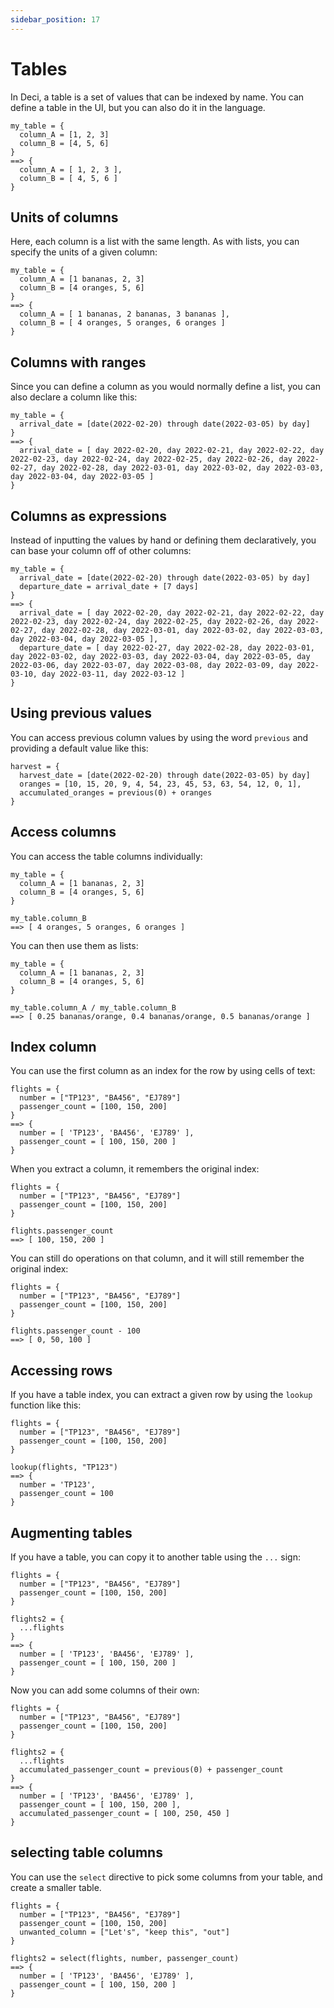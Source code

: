 ```yaml
---
sidebar_position: 17
---
```


# Tables

In Deci, a table is a set of values that can be indexed by name. You can define a table in the UI, but you can also do it in the language.

```deci live
my_table = {
  column_A = [1, 2, 3]
  column_B = [4, 5, 6]
}
==> {
  column_A = [ 1, 2, 3 ],
  column_B = [ 4, 5, 6 ]
}
```

## Units of columns

Here, each column is a list with the same length. As with lists, you can specify the units of a given column:

```deci live
my_table = {
  column_A = [1 bananas, 2, 3]
  column_B = [4 oranges, 5, 6]
}
==> {
  column_A = [ 1 bananas, 2 bananas, 3 bananas ],
  column_B = [ 4 oranges, 5 oranges, 6 oranges ]
}
```

## Columns with ranges

Since you can define a column as you would normally define a list, you can also declare a column like this:

```deci live
my_table = {
  arrival_date = [date(2022-02-20) through date(2022-03-05) by day]
}
==> {
  arrival_date = [ day 2022-02-20, day 2022-02-21, day 2022-02-22, day 2022-02-23, day 2022-02-24, day 2022-02-25, day 2022-02-26, day 2022-02-27, day 2022-02-28, day 2022-03-01, day 2022-03-02, day 2022-03-03, day 2022-03-04, day 2022-03-05 ]
}
```

## Columns as expressions

Instead of inputting the values by hand or defining them declaratively, you can base your column off of other columns:

```deci live
my_table = {
  arrival_date = [date(2022-02-20) through date(2022-03-05) by day]
  departure_date = arrival_date + [7 days]
}
==> {
  arrival_date = [ day 2022-02-20, day 2022-02-21, day 2022-02-22, day 2022-02-23, day 2022-02-24, day 2022-02-25, day 2022-02-26, day 2022-02-27, day 2022-02-28, day 2022-03-01, day 2022-03-02, day 2022-03-03, day 2022-03-04, day 2022-03-05 ],
  departure_date = [ day 2022-02-27, day 2022-02-28, day 2022-03-01, day 2022-03-02, day 2022-03-03, day 2022-03-04, day 2022-03-05, day 2022-03-06, day 2022-03-07, day 2022-03-08, day 2022-03-09, day 2022-03-10, day 2022-03-11, day 2022-03-12 ]
}
```

## Using previous values

You can access previous column values by using the word `previous` and providing a default value like this:

```devi live
harvest = {
  harvest_date = [date(2022-02-20) through date(2022-03-05) by day]
  oranges = [10, 15, 20, 9, 4, 54, 23, 45, 53, 63, 54, 12, 0, 1],
  accumulated_oranges = previous(0) + oranges
}
```

## Access columns

You can access the table columns individually:

```deci live
my_table = {
  column_A = [1 bananas, 2, 3]
  column_B = [4 oranges, 5, 6]
}

my_table.column_B
==> [ 4 oranges, 5 oranges, 6 oranges ]
```

You can then use them as lists:

```deci live
my_table = {
  column_A = [1 bananas, 2, 3]
  column_B = [4 oranges, 5, 6]
}

my_table.column_A / my_table.column_B
==> [ 0.25 bananas/orange, 0.4 bananas/orange, 0.5 bananas/orange ]
```

## Index column

You can use the first column as an index for the row by using cells of text:

```deci live
flights = {
  number = ["TP123", "BA456", "EJ789"]
  passenger_count = [100, 150, 200]
}
==> {
  number = [ 'TP123', 'BA456', 'EJ789' ],
  passenger_count = [ 100, 150, 200 ]
}
```

When you extract a column, it remembers the original index:

```deci live
flights = {
  number = ["TP123", "BA456", "EJ789"]
  passenger_count = [100, 150, 200]
}

flights.passenger_count
==> [ 100, 150, 200 ]
```

You can still do operations on that column, and it will still remember the original index:

```deci live
flights = {
  number = ["TP123", "BA456", "EJ789"]
  passenger_count = [100, 150, 200]
}

flights.passenger_count - 100
==> [ 0, 50, 100 ]
```

## Accessing rows

If you have a table index, you can extract a given row by using the `lookup` function like this:

```deci live
flights = {
  number = ["TP123", "BA456", "EJ789"]
  passenger_count = [100, 150, 200]
}

lookup(flights, "TP123")
==> {
  number = 'TP123',
  passenger_count = 100
}
```

## Augmenting tables

If you have a table, you can copy it to another table using the `...` sign:

```deci live
flights = {
  number = ["TP123", "BA456", "EJ789"]
  passenger_count = [100, 150, 200]
}

flights2 = {
  ...flights
}
==> {
  number = [ 'TP123', 'BA456', 'EJ789' ],
  passenger_count = [ 100, 150, 200 ]
}
```

Now you can add some columns of their own:

```deci live
flights = {
  number = ["TP123", "BA456", "EJ789"]
  passenger_count = [100, 150, 200]
}

flights2 = {
  ...flights
  accumulated_passenger_count = previous(0) + passenger_count
}
==> {
  number = [ 'TP123', 'BA456', 'EJ789' ],
  passenger_count = [ 100, 150, 200 ],
  accumulated_passenger_count = [ 100, 250, 450 ]
}
```

## selecting table columns

You can use the `select` directive to pick some columns from your table, and create a smaller table.

```deci live
flights = {
  number = ["TP123", "BA456", "EJ789"]
  passenger_count = [100, 150, 200]
  unwanted_column = ["Let's", "keep this", "out"]
}

flights2 = select(flights, number, passenger_count)
==> {
  number = [ 'TP123', 'BA456', 'EJ789' ],
  passenger_count = [ 100, 150, 200 ]
}
```
